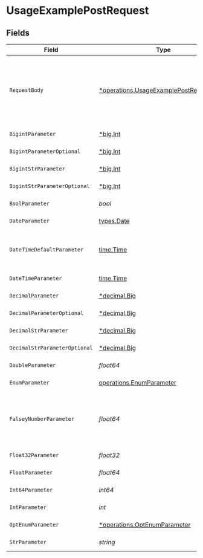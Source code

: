 # UsageExamplePostRequest


## Fields

| Field                                                                                             | Type                                                                                              | Required                                                                                          | Description                                                                                       | Example                                                                                           |
| ------------------------------------------------------------------------------------------------- | ------------------------------------------------------------------------------------------------- | ------------------------------------------------------------------------------------------------- | ------------------------------------------------------------------------------------------------- | ------------------------------------------------------------------------------------------------- |
| `RequestBody`                                                                                     | [*operations.UsageExamplePostRequestBody](../../models/operations/usageexamplepostrequestbody.md) | :heavy_minus_sign:                                                                                | A request body that contains fields with different formats for testing example generation         |                                                                                                   |
| `BigintParameter`                                                                                 | [*big.Int](https://pkg.go.dev/math/big#Int)                                                       | :heavy_check_mark:                                                                                | An bigint parameter                                                                               |                                                                                                   |
| `BigintParameterOptional`                                                                         | [*big.Int](https://pkg.go.dev/math/big#Int)                                                       | :heavy_minus_sign:                                                                                | An bigint parameter                                                                               |                                                                                                   |
| `BigintStrParameter`                                                                              | [*big.Int](https://pkg.go.dev/math/big#Int)                                                       | :heavy_check_mark:                                                                                | An bigint parameter                                                                               |                                                                                                   |
| `BigintStrParameterOptional`                                                                      | [*big.Int](https://pkg.go.dev/math/big#Int)                                                       | :heavy_minus_sign:                                                                                | An bigint parameter                                                                               |                                                                                                   |
| `BoolParameter`                                                                                   | *bool*                                                                                            | :heavy_check_mark:                                                                                | A boolean parameter                                                                               |                                                                                                   |
| `DateParameter`                                                                                   | [types.Date](../../types/date.md)                                                                 | :heavy_check_mark:                                                                                | A date parameter                                                                                  |                                                                                                   |
| `DateTimeDefaultParameter`                                                                        | [time.Time](https://pkg.go.dev/time#Time)                                                         | :heavy_check_mark:                                                                                | A date time parameter with a default value                                                        |                                                                                                   |
| `DateTimeParameter`                                                                               | [time.Time](https://pkg.go.dev/time#Time)                                                         | :heavy_check_mark:                                                                                | A date time parameter                                                                             |                                                                                                   |
| `DecimalParameter`                                                                                | [*decimal.Big](https://pkg.go.dev/github.com/ericlagergren/decimal#Big)                           | :heavy_check_mark:                                                                                | A decimal parameter                                                                               |                                                                                                   |
| `DecimalParameterOptional`                                                                        | [*decimal.Big](https://pkg.go.dev/github.com/ericlagergren/decimal#Big)                           | :heavy_minus_sign:                                                                                | A decimal parameter                                                                               |                                                                                                   |
| `DecimalStrParameter`                                                                             | [*decimal.Big](https://pkg.go.dev/github.com/ericlagergren/decimal#Big)                           | :heavy_check_mark:                                                                                | A decimal parameter                                                                               |                                                                                                   |
| `DecimalStrParameterOptional`                                                                     | [*decimal.Big](https://pkg.go.dev/github.com/ericlagergren/decimal#Big)                           | :heavy_minus_sign:                                                                                | A decimal parameter                                                                               |                                                                                                   |
| `DoubleParameter`                                                                                 | *float64*                                                                                         | :heavy_check_mark:                                                                                | A double parameter                                                                                |                                                                                                   |
| `EnumParameter`                                                                                   | [operations.EnumParameter](../../models/operations/enumparameter.md)                              | :heavy_check_mark:                                                                                | An enum parameter                                                                                 |                                                                                                   |
| `FalseyNumberParameter`                                                                           | *float64*                                                                                         | :heavy_check_mark:                                                                                | A number parameter that contains a falsey example value                                           | 0                                                                                                 |
| `Float32Parameter`                                                                                | *float32*                                                                                         | :heavy_check_mark:                                                                                | A float32 parameter                                                                               |                                                                                                   |
| `FloatParameter`                                                                                  | *float64*                                                                                         | :heavy_check_mark:                                                                                | A float parameter                                                                                 |                                                                                                   |
| `Int64Parameter`                                                                                  | *int64*                                                                                           | :heavy_check_mark:                                                                                | An int64 parameter                                                                                |                                                                                                   |
| `IntParameter`                                                                                    | *int*                                                                                             | :heavy_check_mark:                                                                                | An integer parameter                                                                              |                                                                                                   |
| `OptEnumParameter`                                                                                | [*operations.OptEnumParameter](../../models/operations/optenumparameter.md)                       | :heavy_minus_sign:                                                                                | An enum parameter                                                                                 | value3                                                                                            |
| `StrParameter`                                                                                    | *string*                                                                                          | :heavy_check_mark:                                                                                | A string parameter                                                                                | example 1                                                                                         |